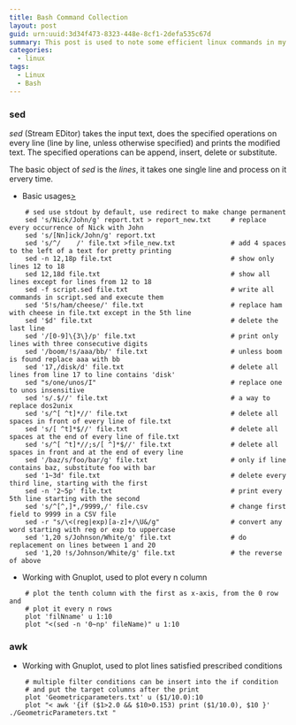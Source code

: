 ```yaml
---
title: Bash Command Collection
layout: post
guid: urn:uuid:3d34f473-8323-448e-8cf1-2defa535c67d
summary: This post is used to note some efficient linux commands in my work.
categories:
  - linux
tags:
  - Linux
  - Bash
---
```



### sed
*sed* (Stream EDitor) takes the input text, does the specified operations on every line (line by line, unless otherwise specified) and prints the modified text. 
The specified operations can be append, insert, delete or substitute. 

The basic object of *sed* is the *lines*, it takes one single line and process on it ervery time.
- Basic usages[>](https://linuxconfig.org/learning-linux-commands-sed)
```
    # sed use stdout by default, use redirect to make change permanent
    sed 's/Nick/John/g' report.txt > report_new.txt     # replace every occurrence of Nick with John
    sed 's/[Nn]ick/John/g' report.txt
    sed 's/^/    /' file.txt >file_new.txt              # add 4 spaces to the left of a text for pretty printing
    sed -n 12,18p file.txt                              # show only lines 12 to 18
    sed 12,18d file.txt                                 # show all lines except for lines from 12 to 18
    sed -f script.sed file.txt                          # write all commands in script.sed and execute them
    sed '5!s/ham/cheese/' file.txt                      # replace ham with cheese in file.txt except in the 5th line
    sed '$d' file.txt                                   # delete the last line
    sed '/[0-9]\{3\}/p' file.txt                        # print only lines with three consecutive digits
    sed '/boom/!s/aaa/bb/' file.txt                     # unless boom is found replace aaa with bb
    sed '17,/disk/d' file.txt                           # delete all lines from line 17 to line contains 'disk'
    sed "s/one/unos/I"                                  # replace one to unos insensitive
    sed 's/.$//' file.txt                               # a way to replace dos2unix
    sed 's/^[ ^t]*//' file.txt                          # delete all spaces in front of every line of file.txt
    sed 's/[ ^t]*$//' file.txt                          # delete all spaces at the end of every line of file.txt
    sed 's/^[ ^t]*//;s/[ ^]*$//' file.txt               # delete all spaces in front and at the end of every line
    sed '/baz/s/foo/bar/g' file.txt                     # only if line contains baz, substitute foo with bar
    sed '1~3d' file.txt                                 # delete every third line, starting with the first
    sed -n '2~5p' file.txt                              # print every 5th line starting with the second
    sed 's/^[^,]*,/9999,/' file.csv                     # change first field to 9999 in a CSV file
    sed -r "s/\<(reg|exp)[a-z]+/\U&/g"                  # convert any word starting with reg or exp to uppercase
    sed '1,20 s/Johnson/White/g' file.txt               # do replacement on lines between 1 and 20
    sed '1,20 !s/Johnson/White/g' file.txt              # the reverse of above
```
- Working with Gnuplot, used to plot every n column
```
    # plot the tenth column with the first as x-axis, from the 0 row and
    # plot it every n rows
    plot 'filNname' u 1:10
    plot "<(sed -n '0~np' fileName)" u 1:10
```

### awk
- Working with Gnuplot, used to plot lines satisfied prescribed conditions
```
    # multiple filter conditions can be insert into the if condition
    # and put the target columns after the print
    plot 'Geometricparameters.txt' u ($1/10.0):10
    plot "< awk '{if ($1>2.0 && $10>0.153) print ($1/10.0), $10 }' ./GeometricParameters.txt "
```
